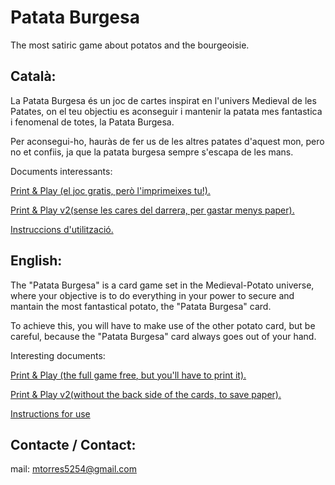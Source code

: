 # Patata Burgesa
The most satiric game about potatos and the bourgeoisie.

## Català:

La Patata Burgesa és un joc de cartes inspirat en l'univers Medieval de les Patates, on el teu objectiu es aconseguir i mantenir la patata mes fantastica i fenomenal de totes, la Patata Burgesa.

Per aconsegui-ho, hauràs de fer us de les altres patates d'aquest mon, pero no et confiis, ja que la patata burgesa sempre s'escapa de les mans.

Documents interessants:

  [Print & Play (el joc gratis, però l'imprimeixes tu!).](https://github.com/mtorres5254/Patata-Burgesa/blob/master/Print%20%26%20Play/Catalan/Print%20%26%20%20Play.pdf)
  
  [Print & Play v2(sense les cares del darrera, per gastar menys paper).](https://github.com/mtorres5254/Patata-Burgesa/blob/master/Print%20%26%20Play/Catalan/Print%20%26%20Play%20-%20paper%20free.pdf)
  
  [Instruccions d'utilització.](https://github.com/mtorres5254/Patata-Burgesa/blob/master/Instructions/Catalan.pdf)



## English:

The "Patata Burgesa" is a card game set in the Medieval-Potato universe, where your objective is to do everything in your power to secure and mantain the most fantastical potato, the "Patata Burgesa" card.

To achieve this, you will have to make use of the other potato card, but be careful, because the "Patata Burgesa" card always goes out of your hand.

Interesting documents:

  [Print & Play (the full game free, but you'll have to print it).](https://github.com/mtorres5254/Patata-Burgesa/blob/master/Print%20%26%20Play/Catalan/Print%20%26%20%20Play.pdf)
  
  [Print & Play v2(without the back side of the cards, to save paper).](https://github.com/mtorres5254/Patata-Burgesa/blob/master/Print%20%26%20Play/Catalan/Print%20%26%20Play%20-%20paper%20free.pdf)
  
  [Instructions for use](https://github.com/mtorres5254/Patata-Burgesa/blob/master/Instructions/English.pdf)

  
## Contacte / Contact:
 
 mail: mtorres5254@gmail.com

